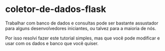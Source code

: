 # coletor-de-dados-flask

Trabalhar com banco de dados e consultas pode ser bastante assustador para alguns desenvolvedores iniciantes, ou talvez para a maioria de nós. 

Por isso resolvi fazer este tutorial simples, mas que você pode modificar e usar com os dados e banco que você quiser.

